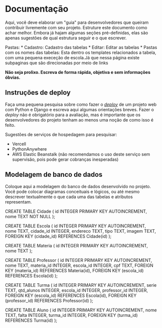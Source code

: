 # Documentação

Aqui, você deve elaborar um "guia" para desenvolvedores que queiram contribuir livremente com seu projeto. Estruture este documento como achar melhor. Embora já hajam algumas seções pré-definidas, elas são apenas sugestões de qual estrutura seguir e o que escrever.

Pastas:
    * Cadastro: Cadastro das tabelas
    * Editar: Editar as tabelas
    * Pastas com os nomes das tabelas: Esta dentro os templates relacionados a tabela, com uma pequena execeção de escola.Já que nessa página existe subpaginas que são direcionadas por meio de links



**Não seja prolixo. Escreva de forma rápida, objetiva e sem informações óbvias.**

## Instruções de deploy

Faça uma pequena pesquisa sobre como fazer o [*deploy*](https://en.wikipedia.org/wiki/Software_deployment) de um projeto web com Python e Django e escreva aqui algumas orientações breves.  Fazer o *deploy* não é obrigatório para a avaliação, mas é importante que os desenvolvedores do projeto tenham ao menos uma noção de como isso é feito.

Sugestões de serviços de hospedagem para pesquisar:
* Vercell
* PythonAnywhere
* AWS Elastic Beanstalk (não recomendamos o uso deste serviço sem supervisão, pois pode gerar cobranças inesperadas)

## Modelagem de banco de dados

Coloque aqui a modelagem do banco de dados desenvolvido no projeto. Você pode colocar diagramas conceituais e lógicos, ou até mesmo descrever textualmente o que cada uma das tabelas e atributos representam. 

CREATE TABLE Cidade (
  id INTEGER PRIMARY KEY AUTOINCREMENT,
  nome TEXT NOT NULL
);

CREATE TABLE Escola (
  id INTEGER PRIMARY KEY AUTOINCREMENT,
  nome TEXT,
  cidade_id INTEGER,
  endereco TEXT,
  tipo TEXT,
  imagem TEXT,
  FOREIGN KEY (cidade_id) REFERENCES Cidade(id)
);

CREATE TABLE Materia (
  id INTEGER PRIMARY KEY AUTOINCREMENT,
  nome TEXT
);

CREATE TABLE Professor (
  id INTEGER PRIMARY KEY AUTOINCREMENT,
  nome TEXT,
  materia_id INTEGER,
  escola_id INTEGER,
  cpf TEXT,
  FOREIGN KEY (materia_id) REFERENCES Materia(id),
  FOREIGN KEY (escola_id) REFERENCES Escola(id)
);

CREATE TABLE Turma (
  id INTEGER PRIMARY KEY AUTOINCREMENT,
  serie TEXT,
  qtd_alunos INTEGER,
  escola_id INTEGER,
  professor_id INTEGER,
  FOREIGN KEY (escola_id) REFERENCES Escola(id),
  FOREIGN KEY (professor_id) REFERENCES Professor(id)
);

CREATE TABLE Aluno (
  id INTEGER PRIMARY KEY AUTOINCREMENT,
  nome TEXT,
  falta INTEGER,
  turma_id INTEGER,
  FOREIGN KEY (turma_id) REFERENCES Turma(id)
);
